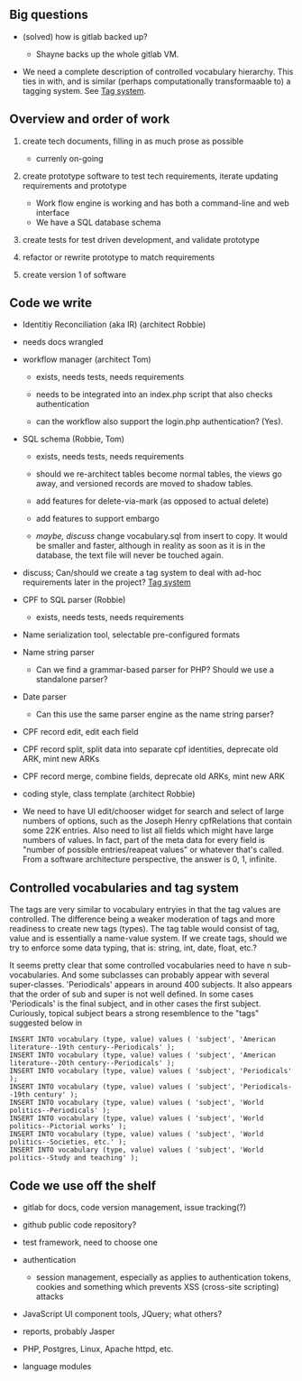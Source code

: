 
Big questions
---

- (solved) how is gitlab backed up?

  - Shayne backs up the whole gitlab VM.

- We need a complete description of controlled vocabulary hierarchy. This ties in with, and is similar
  (perhaps computationally transformaable to) a tagging system. See [Tag system](#controlled-vocabularies-and-tag-system).
  

Overview and order of work
---


1. create tech documents, filling in as much prose as possible
   - currenly on-going

1. create prototype software to test tech requirements, iterate updating requirements and prototype
   - Work flow engine is working and has both a command-line and web interface
   - We have a SQL database schema

1. create tests for test driven development, and validate prototype

1. refactor or rewrite prototype to match requirements

1. create version 1 of software


Code we write
----

- Identitiy Reconciliation (aka IR) (architect Robbie)

 - needs docs wrangled

- workflow manager (architect Tom)

  - exists, needs tests, needs requirements
  
  - needs to be integrated into an index.php script that also checks authentication
  
  - can the workflow also support the login.php authentication? (Yes).
  
- SQL schema (Robbie, Tom)

  - exists, needs tests, needs requirements
  
  - should we re-architect tables become normal tables, the views go away, and versioned records are moved to shadow tables.
  
  - add features for delete-via-mark (as opposed to actual delete)
  
  - add features to support embargo
  
  - *maybe, discuss* change vocabulary.sql from insert to copy. It would be smaller and faster, although in reality as soon as
    it is in the database, the text file will never be touched again.
    
- discuss; Can/should we create a tag system to deal with ad-hoc requirements later in the project? [Tag system](#controlled-vocabularies-and-tag-system)

- CPF to SQL parser (Robbie)

  - exists, needs tests, needs requirements
  
- Name serialization tool, selectable pre-configured formats

- Name string parser

    - Can we find a grammar-based parser for PHP? Should we use a standalone parser?

- Date parser

  - Can this use the same parser engine as the name string parser?

- CPF record edit, edit each field

- CPF record split, split data into separate cpf identities, deprecate old ARK, mint new ARKs

- CPF record merge, combine fields, deprecate old ARKs, mint new ARK

- coding style, class template (architect Robbie)

- We need to have UI edit/chooser widget for search and select of large numbers of options, such as the Joseph
  Henry cpfRelations that contain some 22K entries. Also need to list all fields which might have large numbers
  of values. In fact, part of the meta data for every field is "number of possible entries/reapeat values" or
  whatever that's called. From a software architecture perspective, the answer is 0, 1, infinite.


Controlled vocabularies and tag system 
---

The tags are very similar to vocabulary entryies in that the tag values are controlled. The difference being a
weaker moderation of tags and more readiness to create new tags (types). The tag table would consist of tag,
value and is essentially a name-value system. If we create tags, should we try to enforce some data typing,
that is: string, int, date, float, etc.?


It seems pretty clear that some controlled vocabularies need to have n sub-vocabularies. And some subclasses
can probably appear with several super-classes. 'Periodicals' appears in around 400 subjects. It also appears
that the order of sub and super is not well defined. In some cases 'Periodicals' is the final subject, and in
other cases the first subject. Curiously, topical subject bears a strong resemblence to the "tags" suggested
below in
  
```
INSERT INTO vocabulary (type, value) values ( 'subject', 'American literature--19th century--Periodicals' );
INSERT INTO vocabulary (type, value) values ( 'subject', 'American literature--20th century--Periodicals' );
INSERT INTO vocabulary (type, value) values ( 'subject', 'Periodicals' );
INSERT INTO vocabulary (type, value) values ( 'subject', 'Periodicals--19th century' );
INSERT INTO vocabulary (type, value) values ( 'subject', 'World politics--Periodicals' );
INSERT INTO vocabulary (type, value) values ( 'subject', 'World politics--Pictorial works' );
INSERT INTO vocabulary (type, value) values ( 'subject', 'World politics--Societies, etc.' );
INSERT INTO vocabulary (type, value) values ( 'subject', 'World politics--Study and teaching' );
```


Code we use off the shelf
---

- gitlab for docs, code version management, issue tracking(?)

- github public code repository?

- test framework, need to choose one

- authentication
  - session management, especially as applies to authentication tokens, cookies and something which prevents
    XSS (cross-site scripting) attacks
    
- JavaScript UI component tools, JQuery; what others?

- reports, probably Jasper

- PHP, Postgres, Linux, Apache httpd, etc.

- language modules

